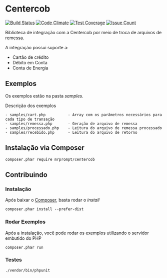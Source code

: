 Centercob
=========

[![Build Status](https://travis-ci.org/mrprompt/Centercob.svg?branch=master)](https://travis-ci.org/mrprompt/Centercob)
[![Code Climate](https://codeclimate.com/github/mrprompt/Centercob/badges/gpa.svg)](https://codeclimate.com/github/mrprompt/Centercob)
[![Test Coverage](https://codeclimate.com/github/mrprompt/Centercob/badges/coverage.svg)](https://codeclimate.com/github/mrprompt/Centercob/coverage)
[![Issue Count](https://codeclimate.com/github/mrprompt/Centercob/badges/issue_count.svg)](https://codeclimate.com/github/mrprompt/Centercob)

Biblioteca de integração com a Centercob por meio de troca de arquivos de remessa.

A integração possui suporte a:

- Cartão de crédito
- Débito em Conta
- Conta de Energia
   
## Exemplos
Os exemplos estão na pasta *samples*.

Descrição dos exemplos

    - samples/cart.php          - Array com os parâmetros necessários para cada tipo de transação
    - samples/remessa.php       - Geração de arquivo de remessa
    - samples/processado.php    - Leitura do arquivo de remessa processado
    - samples/recebido.php      - Leitura do arquivo de retorno
    
## Instalação via Composer

```
composer.phar require mrprompt/centercob
```

## Contribuindo

### Instalação

Após baixar o [Composer](http://www.getcomposer.org), basta rodar o *install*

```
composer.phar install --prefer-dist
```

### Rodar Exemplos
Após a instalação, você pode rodar os exemplos utilizando o servidor embutido do PHP

```
composer.phar run
```

### Testes

```
./vendor/bin/phpunit
```

